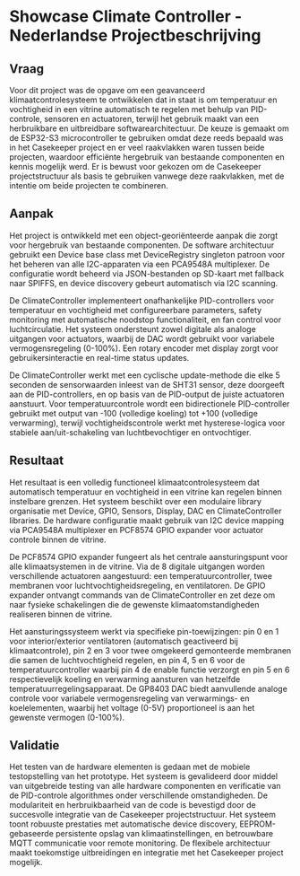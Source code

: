 # Showcase Climate Controller - Nederlandse Projectbeschrijving

## Vraag

Voor dit project was de opgave om een geavanceerd klimaatcontrolesysteem te ontwikkelen dat in staat is om temperatuur en vochtigheid in een vitrine automatisch te regelen met behulp van PID-controle, sensoren en actuatoren, terwijl het gebruik maakt van een herbruikbare en uitbreidbare softwarearchitectuur. De keuze is gemaakt om de ESP32-S3 microcontroller te gebruiken omdat deze reeds bepaald was in het Casekeeper project en er veel raakvlakken waren tussen beide projecten, waardoor efficiënte hergebruik van bestaande componenten en kennis mogelijk werd. Er is bewust voor gekozen om de Casekeeper projectstructuur als basis te gebruiken vanwege deze raakvlakken, met de intentie om beide projecten te combineren.

## Aanpak

Het project is ontwikkeld met een object-georiënteerde aanpak die zorgt voor hergebruik van bestaande componenten. De software architectuur gebruikt een Device base class met DeviceRegistry singleton patroon voor het beheren van alle I2C-apparaten via een PCA9548A multiplexer. De configuratie wordt beheerd via JSON-bestanden op SD-kaart met fallback naar SPIFFS, en device discovery gebeurt automatisch via I2C scanning.

De ClimateController implementeert onafhankelijke PID-controllers voor temperatuur en vochtigheid met configureerbare parameters, safety monitoring met automatische noodstop functionaliteit, en fan control voor luchtcirculatie. Het systeem ondersteunt zowel digitale als analoge uitgangen voor actuators, waarbij de DAC wordt gebruikt voor variabele vermogensregeling (0-100%). Een rotary encoder met display zorgt voor gebruikersinteractie en real-time status updates.

De ClimateController werkt met een cyclische update-methode die elke 5 seconden de sensorwaarden inleest van de SHT31 sensor, deze doorgeeft aan de PID-controllers, en op basis van de PID-output de juiste actuatoren aanstuurt. Voor temperatuurcontrole wordt een bidirectionele PID-controller gebruikt met output van -100 (volledige koeling) tot +100 (volledige verwarming), terwijl vochtigheidscontrole werkt met hysterese-logica voor stabiele aan/uit-schakeling van luchtbevochtiger en ontvochtiger.

## Resultaat

Het resultaat is een volledig functioneel klimaatcontrolesysteem dat automatisch temperatuur en vochtigheid in een vitrine kan regelen binnen instelbare grenzen. Het systeem beschikt over een modulaire library organisatie met Device, GPIO, Sensors, Display, DAC en ClimateController libraries. De hardware configuratie maakt gebruik van I2C device mapping via PCA9548A multiplexer en PCF8574 GPIO expander voor actuator controle binnen de vitrine.

De PCF8574 GPIO expander fungeert als het centrale aansturingspunt voor alle klimaatsystemen in de vitrine. Via de 8 digitale uitgangen worden verschillende actuatoren aangestuurd: een temperatuurcontroller, twee membranen voor luchtvochtigheidsregeling, en ventilatoren. De GPIO expander ontvangt commands van de ClimateController en zet deze om naar fysieke schakelingen die de gewenste klimaatomstandigheden realiseren binnen de vitrine.

Het aansturingssysteem werkt via specifieke pin-toewijzingen: pin 0 en 1 voor interior/exterior ventilatoren (automatisch geactiveerd bij klimaatcontrole), pin 2 en 3 voor twee omgekeerd gemonteerde membranen die samen de luchtvochtigheid regelen, en pin 4, 5 en 6 voor de temperatuurcontroller waarbij pin 4 de enable functie verzorgt en pin 5 en 6 respectievelijk koeling en verwarming aansturen van hetzelfde temperatuurregelingsapparaat. De GP8403 DAC biedt aanvullende analoge controle voor variabele vermogensregeling van verwarmings- en koelelementen, waarbij het voltage (0-5V) proportioneel is aan het gewenste vermogen (0-100%).

## Validatie

Het testen van de hardware elementen is gedaan met de mobiele testopstelling van het prototype. Het systeem is gevalideerd door middel van uitgebreide testing van alle hardware componenten en verificatie van de PID-controle algorithmes onder verschillende omstandigheden. De modulariteit en herbruikbaarheid van de code is bevestigd door de succesvolle integratie van de Casekeeper projectstructuur. Het systeem toont robuuste prestaties met automatische device discovery, EEPROM-gebaseerde persistente opslag van klimaatinstellingen, en betrouwbare MQTT communicatie voor remote monitoring. De flexibele architectuur maakt toekomstige uitbreidingen en integratie met het Casekeeper project mogelijk.
